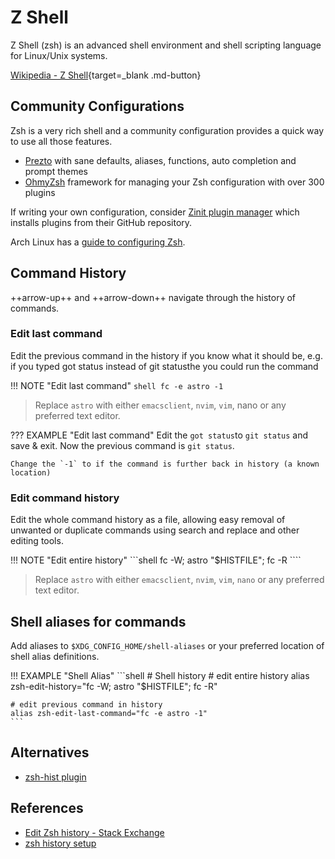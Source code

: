 # Z Shell

Z Shell (zsh) is an advanced shell environment and shell scripting language for Linux/Unix systems.

[Wikipedia - Z Shell](https://en.wikipedia.org/wiki/Z_shell){target=_blank .md-button}


## Community Configurations

Zsh is a very rich shell and a community configuration provides a quick way to use all those features.

- [Prezto](https://github.com/sorin-ionescu/prezto) with sane defaults, aliases, functions, auto completion and prompt themes
- [OhmyZsh](https://ohmyz.sh/) framework for managing your Zsh configuration with over 300 plugins

If writing your own configuration, consider [Zinit plugin manager](https://github.com/zdharma-continuum/zinit) which installs plugins from their GitHub repository.

Arch Linux has a [guide to configuring Zsh](https://wiki.archlinux.org/title/Zsh).


## Command History

++arrow-up++ and ++arrow-down++ navigate through the history of commands.

### Edit last command

Edit the previous command in the history if you know what it should be, e.g. if you typed got status instead of git statusthe you could run the command

!!! NOTE "Edit last command"
    ```shell
    fc -e astro -1
    ```

> Replace `astro` with either `emacsclient`, `nvim`, `vim`, nano or any preferred text editor.

??? EXAMPLE "Edit last command"
    Edit the `got status`to `git status` and save & exit. Now the previous command is `git status`.

    Change the `-1` to if the command is further back in history (a known location)

### Edit command history

Edit the whole command history as a file, allowing easy removal of unwanted or duplicate commands using search and replace and other editing tools.

!!! NOTE "Edit entire history"
    ```shell
    fc -W; astro "$HISTFILE"; fc -R
    ````

> Replace `astro` with either `emacsclient`, `nvim`, `vim`, `nano` or any preferred text editor.

## Shell aliases for commands

Add aliases to `$XDG_CONFIG_HOME/shell-aliases` or your preferred location of shell alias definitions.

!!! EXAMPLE "Shell Alias"
    ```shell
    # Shell history
    # edit entire history
    alias zsh-edit-history="fc -W; astro \"$HISTFILE\"; fc -R"

    # edit previous command in history
    alias zsh-edit-last-command="fc -e astro -1"
    ```

## Alternatives

- [zsh-hist plugin](https://github.com/marlonrichert/zsh-hist)

## References

- [Edit Zsh history - Stack Exchange](https://superuser.com/a/1399768)
- [zsh history setup](https://jdhao.github.io/2021/03/24/zsh_history_setup/)
